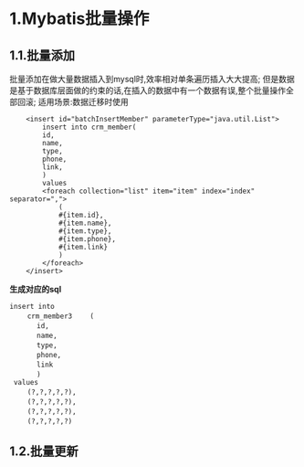 # 1.Mybatis批量操作
## 1.1.批量添加
批量添加在做大量数据插入到mysql时,效率相对单条遍历插入大大提高;
但是数据是基于数据库层面做的约束的话,在插入的数据中有一个数据有误,整个批量操作全部回滚;
适用场景:数据迁移时使用


```
    <insert id="batchInsertMember" parameterType="java.util.List">
        insert into crm_member(
        id,
        name,
        type,
        phone,
        link,
        )
        values
        <foreach collection="list" item="item" index="index" separator=",">
            (
            #{item.id},
            #{item.name},
            #{item.type},
            #{item.phone},
            #{item.link}
            )
        </foreach>
    </insert>
```
**生成对应的sql**


```
insert into 
 　　crm_member3 　　(
　　　　id, 
　　　　name, 
　　　　type, 
　　　　phone,
　　　　link
　　　　)
 values
 　　(?,?,?,?,?),
 　　(?,?,?,?,?),
 　　(?,?,?,?,?),
 　　(?,?,?,?,?)
```





## 1.2.批量更新


